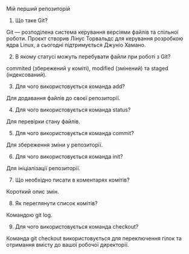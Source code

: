 Мій перший репозиторій

1. Що таке Git?

Git — розподілена система керування версіями файлів та спільної роботи. Проєкт створив Лінус Торвальдс для керування розробкою ядра Linux, а сьогодні підтримується Джуніо Хамано.

2. В якому статусі можуть перебувати файли при роботі з Git?

commited (збережений у коміті), modified (змінений) та staged (індексований).

3. Для чого використовується команда add?

Для додавання файлів до своєї репозиторії.

4. Для чого використовується команда status?

Для перевірки стану файлів.

5. Для чого використовується команда commit?

Для збереження зміни у репозиторії.

6. Для чого використовується команда init?

Для ініціалізації репозиторії.

7. Що необхідно писати в коментарях комітів?

Короткий опис змін.

8. Як переглянути список комітів?

Командою git log.

9. Для чого використовується команда checkout?

Команда git checkout використовується для переключення гілок та отримання вмісту до вашої робочої директорії.
